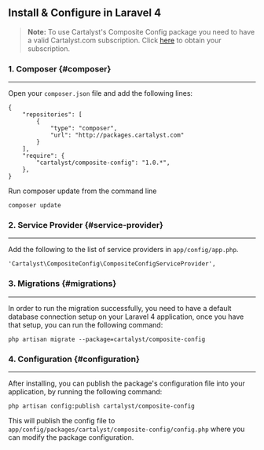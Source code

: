 ## Install & Configure in Laravel 4

> **Note:** To use Cartalyst's Composite Config package you need to have a valid Cartalyst.com subscription.
Click [here](https://www.cartalyst.com/pricing) to obtain your subscription.

### 1. Composer {#composer}

----

Open your `composer.json` file and add the following lines:

	{
		"repositories": [
			{
				"type": "composer",
				"url": "http://packages.cartalyst.com"
			}
		],
		"require": {
			"cartalyst/composite-config": "1.0.*",
		},
	}

Run composer update from the command line

	composer update

### 2. Service Provider {#service-provider}

----

Add the following to the list of service providers in `app/config/app.php`.

	'Cartalyst\CompositeConfig\CompositeConfigServiceProvider',

### 3. Migrations {#migrations}

----

In order to run the migration successfully, you need to have a default database connection setup on your Laravel 4 application, once you have that setup, you can run the following command:

	php artisan migrate --package=cartalyst/composite-config

### 4. Configuration {#configuration}

----

After installing, you can publish the package's configuration file into your application, by running the following command:

	php artisan config:publish cartalyst/composite-config

This will publish the config file to `app/config/packages/cartalyst/composite-config/config.php` where you can modify the package configuration.
